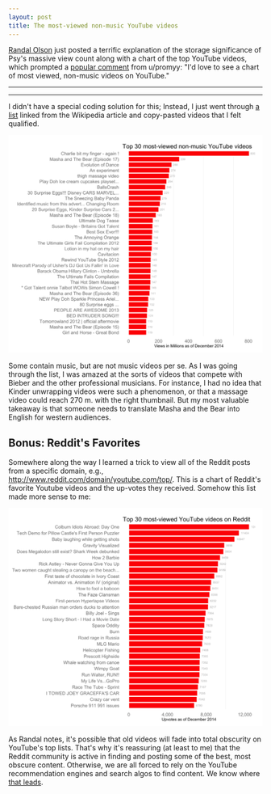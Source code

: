 ```yaml
---
layout: post
title: The most-viewed non-music YouTube videos
---
```


[Randal Olson](http://www.randalolson.com/2014/12/03/the-most-viewed-youtube-videos/) just posted a terrific explanation of the storage significance of Psy's massive view count along with a chart of the top YouTube videos, which prompted a [popular comment](http://www.reddit.com/r/dataisbeautiful/comments/2oging/the_mostviewed_youtube_videos_oc/cmmwldb) from u/promyy: "I'd love to see a chart of most viewed, non-music videos on YouTube."   

****

<script async src="//pagead2.googlesyndication.com/pagead/js/adsbygoogle.js"></script>
<!-- dhYouTube -->
<style type="text/css">
.adslot_1 { max-width: 720px;}
</style>
<center>
<ins class="adsbygoogle"
     style="display:block"
     data-ad-client="ca-pub-1797875853846481"
     data-ad-slot="6160251851"
     data-ad-format="auto"></ins>
<script>
(adsbygoogle = window.adsbygoogle || []).push({});
</script>
</center>

****   


I didn't have a special coding solution for this; Instead, I just went through [a list](https://www.youtube.com/playlist?list=PLirAqAtl_h2r5g8xGajEwdXd3x1sZh8hC) linked from the Wikipedia article and copy-pasted videos that I felt qualified.

![_config.yml](https://raw.githubusercontent.com/DanielHadley/YouTubeNotMusic/master/YouTube.png)

Some contain music, but are not music videos per se. As I was going through the list, I was amazed at the sorts of videos that compete with Bieber and the other professional musicians. For instance, I had no idea that Kinder unwrapping videos were such a phenomenon, or that a massage video could reach 270 m. with the right thumbnail. But my most valuable takeaway is that someone needs to translate Masha and the Bear into English for western audiences.

## Bonus: Reddit's Favorites

Somewhere along the way I learned a trick to view all of the Reddit posts from a specific domain, e.g., http://www.reddit.com/domain/youtube.com/top/. This is a chart of Reddit's favorite Youtube videos and the up-votes they received. Somehow this list made more sense to me:

![_config.yml](https://raw.githubusercontent.com/DanielHadley/YouTubeNotMusic/master/YouTubeR.png)

As Randal notes, it's possible that old videos will fade into total obscurity on YouTube's top lists. That's why it's reassuring (at least to me) that the Reddit community is active in finding and posting some of the best, most obscure content. Otherwise, we are all forced to rely on the YouTube recommendation engines and search algos to find content. We know where [that leads](https://www.youtube.com/watch?v=dQw4w9WgXcQ).   
